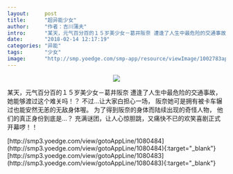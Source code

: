 ```yaml
---
layout:     post
title:      "超异能少女"
author:     "作者：吉川蒲夫"
intro:      "某天，元气百分百的１５岁美少女－葛井阪奈 遭逢了人生中最危险的交通事故， 她能够渡过这个难关吗！？ 不过…让大家白担心一场， 阪奈她可是拥有被卡车辗过也能安然无恙的无敌身体喔。 为了得到阪奈的身体而陆续出现的奇怪人物， 他们的真正身份到底是…？ 充满谜团，让人心惊胆跳，又痛快不已的欢笑喜剧正式开幕啰！！"
date:       "2018-02-14 12:17:19"
categories: "异能"
tags:       "少女"
image:      "http://smp.yoedge.com/smp-app/resource/viewImage/1002783appline.png"
---
```

<div style="text-align: center">
<p><img src="http://smp.yoedge.com/smp-app/resource/viewImage/1002783appline.png"/></p>
</div>
<p class="post-meta">
<span>某天，元气百分百的１５岁美少女－葛井阪奈 遭逢了人生中最危险的交通事故， 她能够渡过这个难关吗！？ 不过…让大家白担心一场， 阪奈她可是拥有被卡车辗过也能安然无恙的无敌身体喔。 为了得到阪奈的身体而陆续出现的奇怪人物， 他们的真正身份到底是…？ 充满谜团，让人心惊胆跳，又痛快不已的欢笑喜剧正式开幕啰！！</span>
</p>
[http://smp3.yoedge.com/view/gotoAppLine/1080484](http://smp3.yoedge.com/view/gotoAppLine/1080484){:target="_blank"}
[http://smp3.yoedge.com/view/gotoAppLine/1080483](http://smp3.yoedge.com/view/gotoAppLine/1080483){:target="_blank"}


